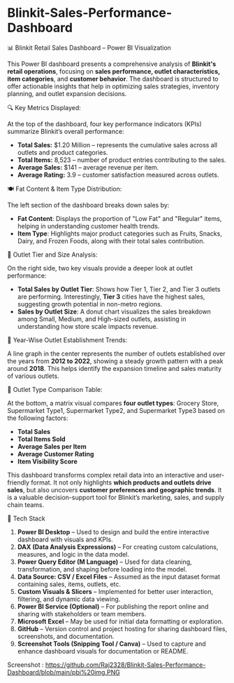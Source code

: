 # Blinkit-Sales-Performance-Dashboard
📊 Blinkit Retail Sales Dashboard – Power BI Visualization

This Power BI dashboard presents a comprehensive analysis of **Blinkit's retail operations**, focusing on **sales performance, outlet characteristics, item categories**, and **customer behavior**. The dashboard is structured to offer actionable insights that help in optimizing sales strategies, inventory planning, and outlet expansion decisions.

🔍 Key Metrics Displayed:

At the top of the dashboard, four key performance indicators (KPIs) summarize Blinkit’s overall performance:

* **Total Sales:** \$1.20 Million – represents the cumulative sales across all outlets and product categories.
* **Total Items:** 8,523 – number of product entries contributing to the sales.
* **Average Sales:** \$141 – average revenue per item.
* **Average Rating:** 3.9 – customer satisfaction measured across outlets.

🍽️ Fat Content & Item Type Distribution:

The left section of the dashboard breaks down sales by:

* **Fat Content**: Displays the proportion of "Low Fat" and "Regular" items, helping in understanding customer health trends.
* **Item Type**: Highlights major product categories such as Fruits, Snacks, Dairy, and Frozen Foods, along with their total sales contribution.

🏪 Outlet Tier and Size Analysis:

On the right side, two key visuals provide a deeper look at outlet performance:

* **Total Sales by Outlet Tier**: Shows how Tier 1, Tier 2, and Tier 3 outlets are performing. Interestingly, **Tier 3** cities have the highest sales, suggesting growth potential in non-metro regions.
* **Sales by Outlet Size**: A donut chart visualizes the sales breakdown among Small, Medium, and High-sized outlets, assisting in understanding how store scale impacts revenue.

📅 Year-Wise Outlet Establishment Trends:

A line graph in the center represents the number of outlets established over the years from **2012 to 2022**, showing a steady growth pattern with a peak around **2018**. This helps identify the expansion timeline and sales maturity of various outlets.

🛒 Outlet Type Comparison Table:

At the bottom, a matrix visual compares **four outlet types**: Grocery Store, Supermarket Type1, Supermarket Type2, and Supermarket Type3 based on the following factors:

* **Total Sales**
* **Total Items Sold**
* **Average Sales per Item**
* **Average Customer Rating**
* **Item Visibility Score**

This dashboard transforms complex retail data into an interactive and user-friendly format. It not only highlights **which products and outlets drive sales**, but also uncovers **customer preferences and geographic trends**. It is a valuable decision-support tool for Blinkit’s marketing, sales, and supply chain teams.

🧰 Tech Stack
1. **Power BI Desktop** – Used to design and build the entire interactive dashboard with visuals and KPIs.
2. **DAX (Data Analysis Expressions)** – For creating custom calculations, measures, and logic in the data model.
3. **Power Query Editor (M Language)** – Used for data cleaning, transformation, and shaping before loading into the model.
4. **Data Source: CSV / Excel Files** – Assumed as the input dataset format containing sales, items, outlets, etc.
5. **Custom Visuals & Slicers** – Implemented for better user interaction, filtering, and dynamic data viewing.
6. **Power BI Service (Optional)** – For publishing the report online and sharing with stakeholders or team members.
7. **Microsoft Excel** – May be used for initial data formatting or exploration.
8. **GitHub** – Version control and project hosting for sharing dashboard files, screenshots, and documentation.
9. **Screenshot Tools (Snipping Tool / Canva)** – Used to capture and enhance dashboard visuals for documentation or README.


Screenshot : https://github.com/Raj2328/Blinkit-Sales-Performance-Dashboard/blob/main/pbi%20img.PNG

